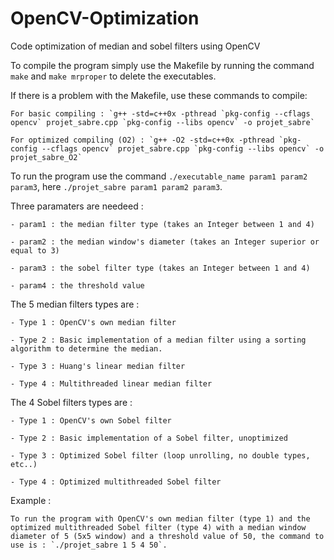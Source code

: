 # OpenCV-Optimization
Code optimization of median and sobel filters using OpenCV

To compile the program simply use the Makefile by running the command `make` and `make mrproper` to delete the executables.

If there is a problem with the Makefile, use these commands to compile:

    For basic compiling : `g++ -std=c++0x -pthread `pkg-config --cflags opencv` projet_sabre.cpp `pkg-config --libs opencv` -o projet_sabre`
  
    For optimized compiling (O2) : `g++ -O2 -std=c++0x -pthread `pkg-config --cflags opencv` projet_sabre.cpp `pkg-config --libs opencv` -o projet_sabre_O2`
    
To run the program use the command `./executable_name param1 param2 param3`, here `./projet_sabre param1 param2 param3`.

Three paramaters are needeed : 

    - param1 : the median filter type (takes an Integer between 1 and 4)
    
    - param2 : the median window's diameter (takes an Integer superior or equal to 3)
    
    - param3 : the sobel filter type (takes an Integer between 1 and 4)
    
    - param4 : the threshold value
    
The 5 median filters types are :
    
    - Type 1 : OpenCV's own median filter
    
    - Type 2 : Basic implementation of a median filter using a sorting algorithm to determine the median.
    
    - Type 3 : Huang's linear median filter
    
    - Type 4 : Multithreaded linear median filter
    
    
The 4 Sobel filters types are :
    
    - Type 1 : OpenCV's own Sobel filter
    
    - Type 2 : Basic implementation of a Sobel filter, unoptimized
    
    - Type 3 : Optimized Sobel filter (loop unrolling, no double types, etc..)
    
    - Type 4 : Optimized multithreaded Sobel filter


Example :

    To run the program with OpenCV's own median filter (type 1) and the optimized multithreaded Sobel filter (type 4) with a median window diameter of 5 (5x5 window) and a threshold value of 50, the command to use is : `./projet_sabre 1 5 4 50`.

